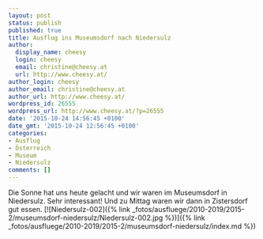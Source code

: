 ```yaml
---
layout: post
status: publish
published: true
title: Ausflug ins Museumsdorf nach Niedersulz
author:
  display_name: cheesy
  login: cheesy
  email: christine@cheesy.at
  url: http://www.cheesy.at/
author_login: cheesy
author_email: christine@cheesy.at
author_url: http://www.cheesy.at/
wordpress_id: 26555
wordpress_url: http://www.cheesy.at/?p=26555
date: '2015-10-24 14:56:45 +0100'
date_gmt: '2015-10-24 12:56:45 +0100'
categories:
- Ausflug
- Österreich
- Museum
- Niedersulz
comments: []
---
```

Die Sonne hat uns heute gelacht und wir waren im Museumsdorf in Niedersulz. Sehr interessant!
Und zu Mittag waren wir dann in Zistersdorf gut essen.
[![Niedersulz-002]({% link _fotos/ausfluege/2010-2019/2015-2/museumsdorf-niedersulz/Niedersulz-002.jpg %})]({% link _fotos/ausfluege/2010-2019/2015-2/museumsdorf-niedersulz/index.md %})
